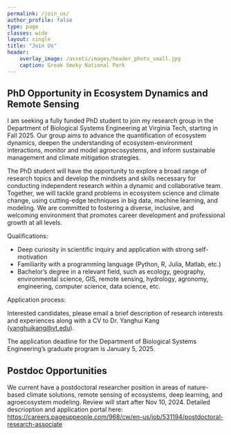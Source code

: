 ```yaml
---
permalink: /join_us/
author_profile: false
type: page
classes: wide
layout: single
title: "Join Us"
header:
    overlay_image: /assets/images/header_photo_small.jpg
    caption: Greak Smoky National Park
---
```


## PhD Opportunity in Ecosystem Dynamics and Remote Sensing

I am seeking a fully funded PhD student to join my research group in the Department of Biological Systems Engineering at Virginia Tech, starting in Fall 2025. Our group aims to advance the quantification of ecosystem dynamics, deepen the understanding of ecosystem-environment interactions, monitor and model agroecosystems, and inform sustainable management and climate mitigation strategies.

The PhD student will have the opportunity to explore a broad range of research topics and develop the mindsets and skills necessary for conducting independent research within a dynamic and collaborative team. Together, we will tackle grand problems in ecosystem science and climate change, using cutting-edge techniques in big data, machine learning, and modeling. We are committed to fostering a diverse, inclusive, and welcoming environment that promotes career development and professional growth at all levels.

Qualifications: 

- Deep curiosity in scientific inquiry and application with strong self-motivation
- Familiarity with a programming language (Python, R, Julia, Matlab, etc.)
- Bachelor’s degree in a relevant field, such as ecology, geography, environmental science, GIS, remote sensing, hydrology, agronomy, engineering, computer science, data science, etc.

Application process:

Interested candidates, please email a brief description of research interests and experiences along with a CV to Dr. Yanghui Kang (<yanghuikang@vt.edu>). 

The application deadline for the Department of Biological Systems Engineering’s graduate program is January 5, 2025.


## Postdoc Opportunities

We current have a postdoctoral researcher position in areas of nature-based climate solutions, remote sensing of ecosystems, deep learning, and agroecosystem modeling. Review will start after Nov 10, 2024. Detailed descrioption and application portal here: https://careers.pageuppeople.com/968/cw/en-us/job/531194/postdoctoral-research-associate

